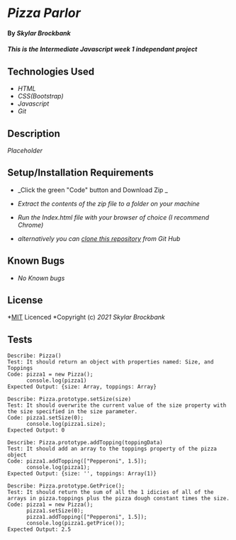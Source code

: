 # _Pizza Parlor_

#### By _**Skylar Brockbank**_

#### _This is the Intermediate Javascript week 1 independant project_

## Technologies Used

* _HTML_
* _CSS(Bootstrap)_
* _Javascript_
* _Git_

## Description

_Placeholder_

## Setup/Installation Requirements

* _Click the green "Code" button and Download Zip _
* _Extract the contents of the zip file to a folder on your machine_
* _Run the Index.html file with your browser of choice (I recommend Chrome)_

* _alternatively you can [clone this repository](https://www.learnhowtoprogram.com/introduction-to-programming/git-html-and-css/practice-github-remote-repositories) from Git Hub_


## Known Bugs

* _No Known bugs_

## License

*[MIT](https://opensource.org/licenses/MIT) Licenced
*Copyright (c) _2021_ _Skylar Brockbank_

## Tests

```
Describe: Pizza()
Test: It should return an object with properties named: Size, and Toppings
Code: pizza1 = new Pizza();
      console.log(pizza1)
Expected Output: {size: Array, toppings: Array}

Describe: Pizza.prototype.setSize(size)
Test: It should overwrite the current value of the size property with the size specified in the size parameter.
Code: pizza1.setSize(0);
      console.log(pizza1.size);
Expected Output: 0

Describe: Pizza.prototype.addTopping(toppingData)
Test: It should add an array to the toppings property of the pizza object
Code: pizza1.addTopping(["Pepperoni", 1.5]);
      console.log(pizza1);
Expected Output: {size: '', toppings: Array(1)}

Describe: Pizza.prototype.GetPrice();
Test: It should return the sum of all the 1 idicies of all of the arrays in pizza.toppings plus the pizza dough constant times the size.
Code: pizza1 = new Pizza();
      pizza1.setSize(0);
      pizza1.addTopping(["Pepperoni", 1.5]);
      console.log(pizza1.getPrice());
Expected Output: 2.5
```



<!-- Describe:
Test:
Code:
Expected Output: -->